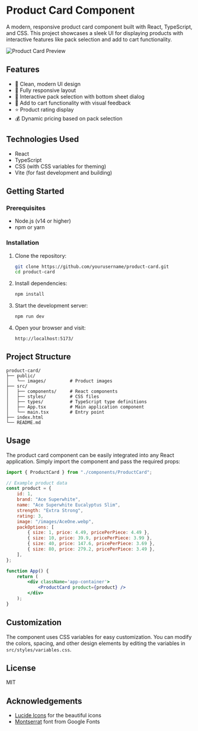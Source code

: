 # Product Card Component

A modern, responsive product card component built with React, TypeScript, and
CSS. This project showcases a sleek UI for displaying products with interactive
features like pack selection and add to cart functionality.

![Product Card Preview](./preview.png)

## Features

-   🎨 Clean, modern UI design
-   📱 Fully responsive layout
-   🔄 Interactive pack selection with bottom sheet dialog
-   🛒 Add to cart functionality with visual feedback
-   ⭐ Product rating display
-   💰 Dynamic pricing based on pack selection

## Technologies Used

-   React
-   TypeScript
-   CSS (with CSS variables for theming)
-   Vite (for fast development and building)

## Getting Started

### Prerequisites

-   Node.js (v14 or higher)
-   npm or yarn

### Installation

1. Clone the repository:

    ```bash
    git clone https://github.com/yourusername/product-card.git
    cd product-card
    ```

2. Install dependencies:

    ```bash
    npm install
    ```

3. Start the development server:

    ```bash
    npm run dev
    ```

4. Open your browser and visit:
    ```
    http://localhost:5173/
    ```

## Project Structure

```
product-card/
├── public/
│   └── images/         # Product images
├── src/
│   ├── components/     # React components
│   ├── styles/         # CSS files
│   ├── types/          # TypeScript type definitions
│   ├── App.tsx         # Main application component
│   └── main.tsx        # Entry point
├── index.html
└── README.md
```

## Usage

The product card component can be easily integrated into any React application.
Simply import the component and pass the required props:

```jsx
import { ProductCard } from "./components/ProductCard";

// Example product data
const product = {
	id: 1,
	brand: "Ace Superwhite",
	name: "Ace Superwhite Eucalyptus Slim",
	strength: "Extra Strong",
	rating: 3,
	image: "/images/AceOne.webp",
	packOptions: [
		{ size: 1, price: 4.49, pricePerPiece: 4.49 },
		{ size: 10, price: 39.9, pricePerPiece: 3.99 },
		{ size: 40, price: 147.6, pricePerPiece: 3.69 },
		{ size: 80, price: 279.2, pricePerPiece: 3.49 },
	],
};

function App() {
	return (
		<div className='app-container'>
			<ProductCard product={product} />
		</div>
	);
}
```

## Customization

The component uses CSS variables for easy customization. You can modify the
colors, spacing, and other design elements by editing the variables in
`src/styles/variables.css`.

## License

MIT

## Acknowledgements

-   [Lucide Icons](https://lucide.dev/) for the beautiful icons
-   [Montserrat](https://fonts.google.com/specimen/Montserrat) font from Google
    Fonts
